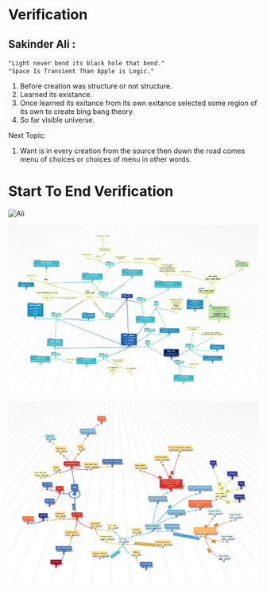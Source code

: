# Verification

## Sakinder Ali :       
    "Light never bend its black hole that bend."
    "Space Is Transient Than Apple is Logic."

1. Before creation was structure or not structure.
2. Learned its existance.
3. Once learned its exitance from its own exitance selected some region of its own to create bing bang theory.
4. So far visible universe.

Next Topic:
1. Want is in every creation from the source then down the road comes menu of choices or choices of menu in other words.

# Start To End Verification

![Ali](https://github.com/zakinder/Verification/blob/main/Verification.png "Ali")

![Ali](https://github.com/zakinder/Verification/blob/main/rev3.png "Ali")

![Ali](https://github.com/zakinder/Verification/blob/main/uvm_top.png "Ali")

